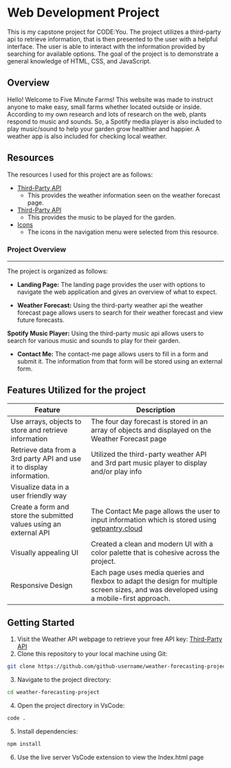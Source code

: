 # Web Development Project
This is my capstone project for CODE:You. The project utilizes a third-party api to retrieve information, that is then presented to the user with a helpful interface. 
The user is able to interact with the information provided by searching for available options. 
The goal of the project is to demonstrate a general knowledge of HTML, CSS, and JavaScript.

## Overview
 Hello! Welcome to Five Minute Farms! This website was made to instruct anyone to make easy, small farms whether located outside or inside. According to my own research and lots of research on the web, plants respond to music and sounds. So, a Spotify media player is also included to play music/sound to help your garden grow healthier and happier. A weather app is also included for checking local weather.

## Resources
The resources I used for this project are as follows:
- [Third-Party API](https://www.weatherapi.com)
    - This provides the weather information seen on the weather forecast page.
- [Third-Party API](https://developer.spotify.com/)
    - This provides the music to be played for the garden.
- [Icons](https://fonts.google.com/icons)
    - The icons in the navigation menu were selected from this resource.


### Project Overview
---

The project is organized as follows:

- **Landing Page:** The landing page provides the user with options to navigate the web application and gives an overview of what to expect.

- **Weather Forecast:** Using the third-party weather api the weather forecast page allows users to search for their weather forecast and view future forecasts.

**Spotify Music Player:** Using the third-party music api allows users to search for various music and sounds to play for their garden.

- **Contact Me:** The contact-me page allows users to fill in a form and submit it. The information from that form will be stored using an external form.

## Features Utilized for the project

  | Feature        | Description                           |
  |----------------|---------------------------------------|
  | Use arrays, objects to store and retrieve information| The four day forecast is stored in an array of objects and displayed on the Weather Forecast page|
  | Retrieve data from a 3rd party API and use it to display information. | Utilized the third-party weather API and 3rd part music player to display and/or play info|
  | Visualize data in a user friendly way | 
  | Create a form and store the submitted values using an external API     | The Contact Me page allows the user to input information which is stored using [getpantry.cloud](https://getpantry.cloud/) |
  | Visually appealing UI      | Created a clean and modern UI with a color palette that is cohesive across the project. |
  | Responsive Design | Each page uses media queries and flexbox to adapt the design for multiple screen sizes, and was developed using a mobile-first approach. |



## Getting Started
1. Visit the Weather API webpage to retrieve your free API key: [Third-Party API](https://www.weatherapi.com)
2. Clone this repository to your local machine using Git:

```bash
git clone https://github.com/github-username/weather-forecasting-project.git
```
3. Navigate to the project directory:
```bash
cd weather-forecasting-project
```
4. Open the project directory in VsCode:
```bash
code .
```
5. Install dependencies:
```bash
npm install
```
6. Use the live server VsCode extension to view the Index.html page







